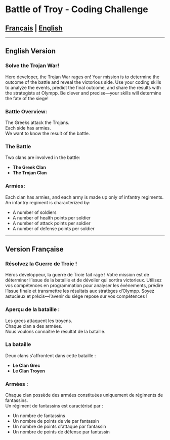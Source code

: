 # Battle of Troy - Coding Challenge

## [Français](#version-française) | [English](#english-version)

---

## English Version

### Solve the Trojan War!

Hero developer, the Trojan War rages on! Your mission is to determine the outcome of the battle and reveal the victorious side. Use your coding skills to analyze the events, predict the final outcome, and share the results with the strategists at Olympp. Be clever and precise—your skills will determine the fate of the siege!

### Battle Overview:

The Greeks attack the Trojans.  
Each side has armies.  
We want to know the result of the battle.

### The Battle

Two clans are involved in the battle:

- **The Greek Clan**
- **The Trojan Clan**

### Armies:

Each clan has armies, and each army is made up only of infantry regiments.  
An infantry regiment is characterized by:

- A number of soldiers
- A number of health points per soldier
- A number of attack points per soldier
- A number of defense points per soldier

---

## Version Française

### Résolvez la Guerre de Troie !

Héros développeur, la guerre de Troie fait rage ! Votre mission est de déterminer l’issue de la bataille et de dévoiler qui sortira victorieux. Utilisez vos compétences en programmation pour analyser les événements, prédire l’issue finale et transmettre les résultats aux stratèges d’Olympp. Soyez astucieux et précis—l’avenir du siège repose sur vos compétences !

### Aperçu de la bataille :

Les grecs attaquent les troyens.  
Chaque clan a des armées.  
Nous voulons connaître le résultat de la bataille.

### La bataille

Deux clans s'affrontent dans cette bataille :

- **Le Clan Grec**
- **Le Clan Troyen**

### Armées :

Chaque clan possède des armées constituées uniquement de régiments de fantassins.  
Un régiment de fantassins est caractérisé par :

- Un nombre de fantassins
- Un nombre de points de vie par fantassin
- Un nombre de points d'attaque par fantassin
- Un nombre de points de défense par fantassin
